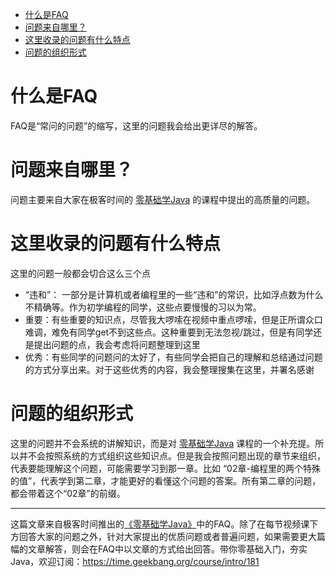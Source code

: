 - [什么是FAQ](#%e4%bb%80%e4%b9%88%e6%98%affaq)
- [问题来自哪里？](#%e9%97%ae%e9%a2%98%e6%9d%a5%e8%87%aa%e5%93%aa%e9%87%8c)
- [这里收录的问题有什么特点](#%e8%bf%99%e9%87%8c%e6%94%b6%e5%bd%95%e7%9a%84%e9%97%ae%e9%a2%98%e6%9c%89%e4%bb%80%e4%b9%88%e7%89%b9%e7%82%b9)
- [问题的组织形式](#%e9%97%ae%e9%a2%98%e7%9a%84%e7%bb%84%e7%bb%87%e5%bd%a2%e5%bc%8f)

# 什么是FAQ
FAQ是“常问的问题”的缩写，这里的问题我会给出更详尽的解答。

# 问题来自哪里？

问题主要来自大家在极客时间的 [零基础学Java](https://time.geekbang.org/course/intro/181) 的课程中提出的高质量的问题。

# 这里收录的问题有什么特点

这里的问题一般都会切合这么三个点

 - “违和”： 一部分是计算机或者编程里的一些“违和”的常识，比如浮点数为什么不精确等。作为初学编程的同学，这些点要慢慢的习以为常。
 - 重要：有些重要的知识点，尽管我大啰嗦在视频中重点啰嗦，但是正所谓众口难调，难免有同学get不到这些点。这种重要到无法忽视/跳过，但是有同学还是提出问题的点，我会考虑将问题整理到这里
 - 优秀：有些同学的问题问的太好了，有些同学会把自己的理解和总结通过问题的方式分享出来。对于这些优秀的内容，我会整理搜集在这里，并署名感谢

# 问题的组织形式

这里的问题并不会系统的讲解知识，而是对 [零基础学Java](https://time.geekbang.org/course/intro/181) 课程的一个补充提。所以并不会按照系统的方式组织这些知识点。但是我会按照问题出现的章节来组织，代表要能理解这个问题，可能需要学习到那一章。比如 “02章-编程里的两个特殊的值”，代表学到第二章，才能更好的看懂这个问题的答案。所有第二章的问题，都会带着这个“02章”的前缀。



***

这篇文章来自极客时间推出的[《零基础学Java》](https://time.geekbang.org/course/intro/181)中的FAQ。除了在每节视频课下方回答大家的问题之外，针对大家提出的优质问题或者普遍问题，如果需要更大篇幅的文章解答，则会在FAQ中以文章的方式给出回答。带你零基础入门，夯实Java，欢迎订阅：https://time.geekbang.org/course/intro/181


